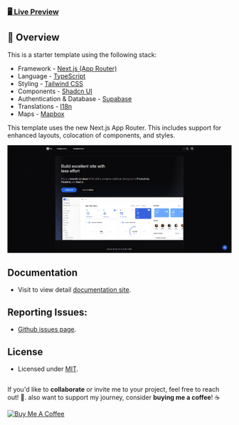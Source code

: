 ### [🖥️ Live Preview](https://pry-nextjs-pro.vercel.app/)

##  🚀 Overview 

This is a starter template using the following stack:

- Framework - [Next.js (App Router)](https://nextjs.org)
- Language - [TypeScript](https://www.typescriptlang.org)
- Styling - [Tailwind CSS](https://tailwindcss.com)
- Components - [Shadcn UI](https://ui.shadcn.com/)
- Authentication & Database - [Supabase](https://supabase.com/)
- Translations - [I18n](https://www.i18next.com/)
- Maps - [Mapbox](https://www.mapbox.com/)

This template uses the new Next.js App Router. This includes support for enhanced layouts, colocation of components, and styles.

[![Pry](./thumbnail.png)](https://pry-nextjs-pro.vercel.app/)


## Documentation

- Visit to view detail [documentation site](https://pry-docs.vercel.app/).

## Reporting Issues:

- [Github issues page](https://github.com/fiqryx/pry-nextjs-pro/issues).


## License

- Licensed under [MIT](https://github.com/fiqryx/pry-nextjs-pro/blob/main/LICENSE).

##
If you'd like to **collaborate** or invite me to your project, feel free to reach out! 🚀.
also want to support my journey, consider **buying me a coffee**! ☕  

<a href="https://www.buymeacoffee.com/fiqryx" target="_blank"><img src="https://cdn.buymeacoffee.com/buttons/v2/default-blue.png" alt="Buy Me A Coffee" style="height: 40px !important;width: 140px !important;" ></a>
